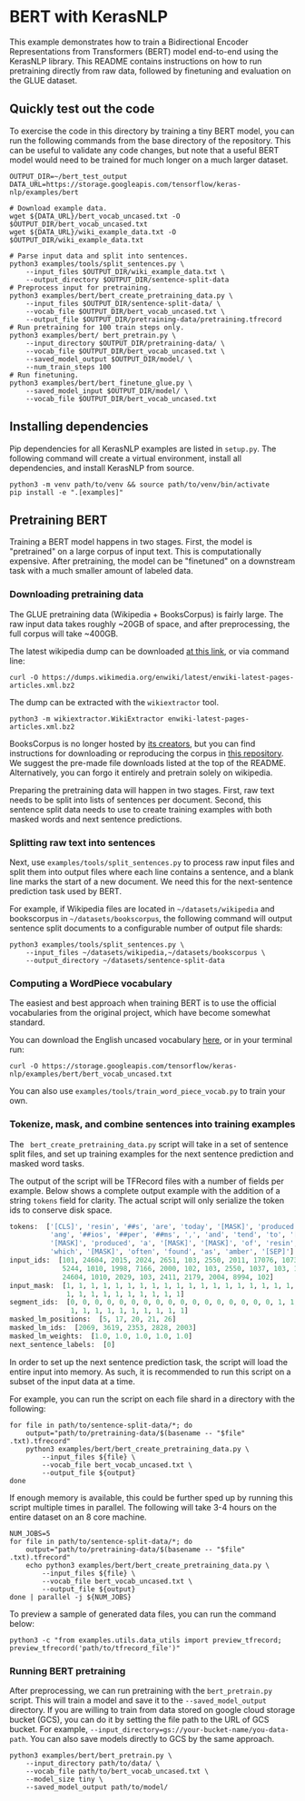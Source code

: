 # BERT with KerasNLP

This example demonstrates how to train a Bidirectional Encoder
Representations from Transformers (BERT) model end-to-end using the KerasNLP
library. This README contains instructions on how to run pretraining directly
from raw data, followed by finetuning and evaluation on the GLUE dataset.

## Quickly test out the code

To exercise the code in this directory by training a tiny BERT model, you can
run the following commands from the base directory of the repository. This can
be useful to validate any code changes, but note that a useful BERT model would
need to be trained for much longer on a much larger dataset.

```shell
OUTPUT_DIR=~/bert_test_output
DATA_URL=https://storage.googleapis.com/tensorflow/keras-nlp/examples/bert

# Download example data.
wget ${DATA_URL}/bert_vocab_uncased.txt -O $OUTPUT_DIR/bert_vocab_uncased.txt
wget ${DATA_URL}/wiki_example_data.txt -O $OUTPUT_DIR/wiki_example_data.txt

# Parse input data and split into sentences.
python3 examples/tools/split_sentences.py \
    --input_files $OUTPUT_DIR/wiki_example_data.txt \
    --output_directory $OUTPUT_DIR/sentence-split-data
# Preprocess input for pretraining.
python3 examples/bert/bert_create_pretraining_data.py \
    --input_files $OUTPUT_DIR/sentence-split-data/ \
    --vocab_file $OUTPUT_DIR/bert_vocab_uncased.txt \
    --output_file $OUTPUT_DIR/pretraining-data/pretraining.tfrecord
# Run pretraining for 100 train steps only.
python3 examples/bert/ bert_pretrain.py \
    --input_directory $OUTPUT_DIR/pretraining-data/ \
    --vocab_file $OUTPUT_DIR/bert_vocab_uncased.txt \
    --saved_model_output $OUTPUT_DIR/model/ \
    --num_train_steps 100
# Run finetuning.
python3 examples/bert/bert_finetune_glue.py \
    --saved_model_input $OUTPUT_DIR/model/ \
    --vocab_file $OUTPUT_DIR/bert_vocab_uncased.txt
```

## Installing dependencies

Pip dependencies for all KerasNLP examples are listed in `setup.py`. The
following command will create a virtual environment, install all dependencies,
and install KerasNLP from source.

```shell
python3 -m venv path/to/venv && source path/to/venv/bin/activate
pip install -e ".[examples]"
```

## Pretraining BERT

Training a BERT model happens in two stages. First, the model is "pretrained" on
a large corpus of input text. This is computationally expensive. After
pretraining, the model can be "finetuned" on a downstream task with a much
smaller amount of labeled data.

### Downloading pretraining data

The GLUE pretraining data (Wikipedia + BooksCorpus) is fairly large. The raw
input data takes roughly ~20GB of space, and after preprocessing, the full
corpus will take ~400GB.

The latest wikipedia dump can be downloaded
[at this link](https://dumps.wikimedia.org/enwiki/latest/enwiki-latest-pages-articles.xml.bz2),
or via command line:

```shell
curl -O https://dumps.wikimedia.org/enwiki/latest/enwiki-latest-pages-articles.xml.bz2
```
The dump can be extracted with the `wikiextractor` tool.

```shell
python3 -m wikiextractor.WikiExtractor enwiki-latest-pages-articles.xml.bz2
```

BooksCorpus is no longer hosted by
[its creators](https://yknzhu.wixsite.com/mbweb), but you can find instructions
for downloading or reproducing the corpus in
[this repository](https://github.com/soskek/bookcorpus). We suggest the pre-made file
downloads listed at the top of the README. Alternatively, you can forgo it
entirely and pretrain solely on wikipedia.

Preparing the pretraining data will happen in two stages. First, raw text needs
to be split into lists of sentences per document. Second, this sentence split
data needs to use to create training examples with both masked words and
next sentence predictions.

### Splitting raw text into sentences

Next, use `examples/tools/split_sentences.py` to process raw input files and
split them into output files where each line contains a sentence, and a blank
line marks the start of a new document. We need this for the next-sentence
prediction task used by BERT.

For example, if Wikipedia files are located in `~/datasets/wikipedia` and
bookscorpus in `~/datasets/bookscorpus`, the following command will output
sentence split documents to a configurable number of output file shards:

```shell
python3 examples/tools/split_sentences.py \
    --input_files ~/datasets/wikipedia,~/datasets/bookscorpus \
    --output_directory ~/datasets/sentence-split-data
```

### Computing a WordPiece vocabulary

The easiest and best approach when training BERT is to use the official
vocabularies from the original project, which have become somewhat standard.

You can download the English uncased vocabulary
[here](https://storage.googleapis.com/tensorflow/keras-nlp/examples/bert/bert_vocab_uncased.txt),
or in your terminal run:

```shell
curl -O https://storage.googleapis.com/tensorflow/keras-nlp/examples/bert/bert_vocab_uncased.txt
```

You can also use `examples/tools/train_word_piece_vocab.py` to train your own.

### Tokenize, mask, and combine sentences into training examples

The ` bert_create_pretraining_data.py` script will take in a set of sentence split files, and
set up training examples for the next sentence prediction and masked word tasks.

The output of the script will be TFRecord files with a number of fields per
example. Below shows a complete output example with the addition of a string
`tokens` field for clarity. The actual script will only serialize the token ids
to conserve disk space.

```python
tokens:  ['[CLS]', 'resin', '##s', 'are', 'today', '[MASK]', 'produced', 'by', 
          'ang', '##ios', '##per', '##ms', ',', 'and', 'tend', 'to', '[SEP]', 
          '[MASK]', 'produced', 'a', '[MASK]', '[MASK]', 'of', 'resin', ',', 
          'which', '[MASK]', 'often', 'found', 'as', 'amber', '[SEP]']
input_ids:  [101, 24604, 2015, 2024, 2651, 103, 2550, 2011, 17076, 10735, 4842,
             5244, 1010, 1998, 7166, 2000, 102, 103, 2550, 1037, 103, 103, 1997,
             24604, 1010, 2029, 103, 2411, 2179, 2004, 8994, 102]
input_mask:  [1, 1, 1, 1, 1, 1, 1, 1, 1, 1, 1, 1, 1, 1, 1, 1, 1, 1, 1, 1, 1, 1,
              1, 1, 1, 1, 1, 1, 1, 1, 1, 1]
segment_ids:  [0, 0, 0, 0, 0, 0, 0, 0, 0, 0, 0, 0, 0, 0, 0, 0, 0, 1, 1, 1, 1, 1,
               1, 1, 1, 1, 1, 1, 1, 1, 1, 1]
masked_lm_positions:  [5, 17, 20, 21, 26]
masked_lm_ids:  [2069, 3619, 2353, 2828, 2003]
masked_lm_weights:  [1.0, 1.0, 1.0, 1.0, 1.0]
next_sentence_labels:  [0]
```

In order to set up the next sentence prediction task, the script will load the
entire input into memory. As such, it is recommended to run this script on a
subset of the input data at a time.

For example, you can run the script on each file shard in a directory
with the following:

```shell
for file in path/to/sentence-split-data/*; do
    output="path/to/pretraining-data/$(basename -- "$file" .txt).tfrecord"
    python3 examples/bert/bert_create_pretraining_data.py \
        --input_files ${file} \
        --vocab_file bert_vocab_uncased.txt \
        --output_file ${output}
done
```

If enough memory is available, this could be further sped up by running this script
multiple times in parallel. The following will take 3-4 hours on the entire dataset
on an 8 core machine.

```shell
NUM_JOBS=5
for file in path/to/sentence-split-data/*; do
    output="path/to/pretraining-data/$(basename -- "$file" .txt).tfrecord"
    echo python3 examples/bert/bert_create_pretraining_data.py \
        --input_files ${file} \
        --vocab_file bert_vocab_uncased.txt \
        --output_file ${output}
done | parallel -j ${NUM_JOBS}
```

To preview a sample of generated data files, you can run the command below:

```shell
python3 -c "from examples.utils.data_utils import preview_tfrecord; preview_tfrecord('path/to/tfrecord_file')"
```

### Running BERT pretraining

After preprocessing, we can run pretraining with the `bert_pretrain.py`
script. This will train a model and save it to the `--saved_model_output`
directory. If you are willing to train from data stored on google cloud storage bucket (GCS), you can do it by setting the file path to
the URL of GCS bucket. For example, `--input_directory=gs://your-bucket-name/you-data-path`. You can also save models directly to GCS by the same approach.

```shell
python3 examples/bert/bert_pretrain.py \
    --input_directory path/to/data/ \
    --vocab_file path/to/bert_vocab_uncased.txt \
    --model_size tiny \
    --saved_model_output path/to/model/
```

